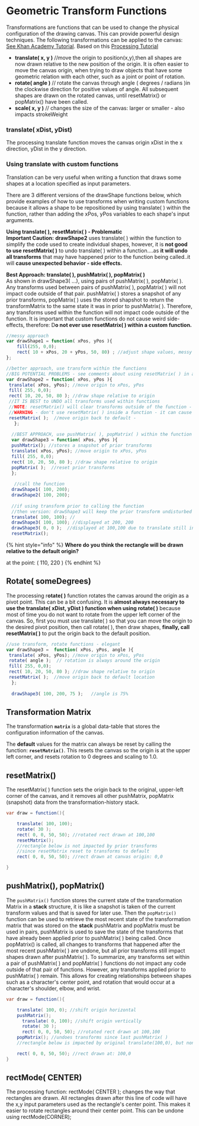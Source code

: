 # Geometric Transform Functions

Transformations are functions that can be used to change the physical configuration of the drawing canvas. This can provide powerful design techniques. The following transformations can be applied to the canvas: [See Khan Academy Tutorial](https://www.khanacademy.org/computing/computer-programming/programming-games-visualizations/programming-transformations/a/translation). Based on this [Processing Tutorial](https://www.processing.org/tutorials/transform2d/)

* **translate\( x, y \)** //move the origin to position\(x,y\),then all shapes are now drawn relative to the new position of the origin. It is often easier to move the canvas origin, when trying to draw objects that have some geometric relation with each other, such as a joint or point of rotation.
* **rotate\( angle \)** // rotate the canvas through angle \( degrees / radians \)in the clockwise direction for positive values of angle. All subsequent shapes are drawn on the rotated canvas, until resetMatrix\(\) or popMatrix\(\) have been called.
* **scale\( x, y \)** // changes the size of the canvas: larger or smaller - also impacts strokeWeight

### translate\( xDist, yDist\)

The processing translate function moves the canvas origin xDist in the x direction, yDist in the y direction.  

### Using translate with custom functions

Translation can be very useful when writing a function that draws some shapes at a location specified as input parameters.    
  
There are 3 different versions of the drawShape functions below, which provide examples of how to use transforms when writing custom functions because it allows a shape to be repositioned by using translate\( \) within the function, rather than adding the xPos, yPos variables to each shape's input arguments.   

**Using  translate\( \), resetMatrix\( \) - Problematic**   
**Important Caution:**  **drawShape2** uses translate\( \) within the function to simplify the code used to create individual shapes, however, it is **not good to use resetMatrix\( \)** to undo translate\( \) within a function....as **it will undo all transforms** that may have happened prior to the function being called..it will **cause unexpected behavior - side effects.**  
  
**Best Approach:  translate\( \), pushMatrix\( \), popMatrix\( \)**  
As shown in drawShape3\( ...\), using pairs of pushMatrix\( \), popMatrix\( \). Any transforms used between pairs of pushMatrix\( \), popMatrix\( \) will not impact code outside of that pair.  pushMatrix\( \) stores a snapshot of any prior transforms, popMatrix\( \) uses the stored shapshot to return the transformMatrix to the same state it was in prior to pushMatrix\( \).  Therefore, any transforms used within the function will not impact code outside of the function.  It is important that custom functions do not cause weird side-effects, therefore: D**o not ever use resetMatrix\( \) within a custom function.**

```javascript
//messy approach 
var drawShape1 = function( xPos, yPos ){  
    fill(255, 0,0);
    rect( 10 + xPos, 20 + yPos, 50, 80) ; //adjust shape values, messy
};

//better approach, use transform within the functions
//BIG POTENTIAL PROBLEMS - see comments about using resetMatrix( ) in a function
var drawShape2 = function( xPos, yPos ){
 translate( xPos, yPos); //move origin to xPos, yPos
 fill( 255, 0,0);
 rect( 10, 20, 50, 80 ); //draw shape relative to origin
 //IT IS BEST to UNDO all transforms used within functions  
 //NOTE: resetMatrix() will clear transforms outside of the function - NOT IDEAL
 //WARNING - don't use resetMatrix( ) inside a function - it can cause odd side-effects
 resetMatrix( );  //move origin back to default - 
   };
  
  //BEST APPROACH, use pushMatrix( ), popMatrix( ) within the function
  var drawShape3 = function( xPos, yPos ){
  pushMatrix(); //stores a snapshot of prior transforms
  translate( xPos, yPos); //move origin to xPos, yPos
  fill( 255, 0,0);
  rect( 10, 20, 50, 80 ); //draw shape relative to origin
  popMatrix( );  //reset prior transforms
  };
  
   //call the function
  drawShape1( 100, 200); 
  drawShape2( 100, 200); 
  
  //if using transform prior to calling the function
  //then version: drawShape3 will keep the prior transform undisturbed
  translate( 100, 100); //
  drawShape3( 100, 100); //displayed at 200, 200
  drawShape3( 0, 0 );  //displayed at 100,100 due to translate still in effect
  resetMatrix();
```

{% hint style="info" %}
**Where do you think the rectangle will be drawn relative to the default origin?**

at the point:  \( 110, 220 \)
{% endhint %}

## Rotate\( someDegrees\)

The processing r**otate\( \)** function rotates the canvas around the origin as a pivot point.  This can be a bit confusing.  It is **almost always necessary to use the translate\( xDist, yDist \) function when using rotate\( \)** because most of time you do not want to rotate from the upper left corner of the canvas.  So, first you must use translate\( \) so that you can move the origin to the desired pivot position, then call rotate\( \), then draw shapes, **finally, call resetMatrix\( \)** to put the origin back to the default position.  

```javascript
//use transform, rotate functions - elegant
var drawShape3 =  function( xPos, yPos, angle ){
 translate( xPos, yPos); //move origin to xPos, yPos
 rotate( angle );  // rotation is always around the origin
 fill( 255, 0,0);
 rect( 10, 20, 50, 80 ); //draw shape relative to origin
 resetMatrix( );  //move origin back to default location
  };
  
  drawShape3( 100, 200, 75 );   //angle is 75% 
```

## Transformation Matrix

The transformation **`matrix`** is a global data-table that stores the configuration information of the canvas. 

The **default** values for the matrix can always be reset by calling the function: **`resetMatrix()`**. This resets the canvas so the origin is at the upper left corner, and resets rotation to 0 degrees and scaling to 1.0.

## resetMatrix\(\)

The resetMatrix\( \) function sets the origin back to the original, upper-left corner of the canvas, and it removes all other pushMatrix, popMatrix \(snapshot\) data from the transformation-history stack.

```java
var draw = function(){

    translate( 100, 100);
    rotate( 30 );
    rect( 0, 0, 50, 50); //rotated rect drawn at 100,100
    resetMatrix();
    //rectangle below is not impacted by prior transforms
    //since resetMatrix reset to transforms to default 
    rect( 0, 0, 50, 50); //rect drawn at canvas origin: 0,0

}
```

## pushMatrix\(\), popMatrix\(\)

The `pushMatrix()` function stores the current state of the transformation Matrix in a **stack** structure, it is like a snapshot is taken of the current transform values and that is saved for later use. Then the `popMatrix()` function can be used to retrieve the most recent state of the transformation matrix that was stored on the **stack** pushMatrix and popMatrix must be used in pairs, pushMatrix is used to save the state of the transforms that have already been applied prior to pushMatrix\( \) being called. Once popMatrix\(\) is called, all changes to transforms that happened after the most recent pushMatrix\( \) are undone, but all prior transforms still impact shapes drawn after pushMatrix\( \). To summarize, any transforms set within a pair of pushMatrix\( \) and popMatrix\( \) functions do not impact any code outside of that pair of functions. However, any transforms applied prior to pushMatrix\( \) remain. This allows for creating relationships between shapes such as a character's center point, and rotation that would occur at a character's shoulder, elbow, and wrist.

```java
var draw = function(){

    translate( 100, 0); //shift origin horizontal 
    pushMatrix();
      translate( 0, 100); //shift origin vertically
      rotate( 30 ); 
      rect( 0, 0, 50, 50); //rotated rect drawn at 100,100
    popMatrix(); //undoes transforms since last pushMatrix( )
    //rectangle below is impacted by original translate(100,0), but none of the changes inside pushMatrix(), popMatrix( ) pair.

    rect( 0, 0, 50, 50); //rect drawn at: 100,0
}
```

## rectMode\( CENTER\)

The processing function: rectMode\( CENTER \); changes the way that rectangles are drawn. All rectangles drawn after this line of code will have the x,y input parameters used as the rectangle's center point. This makes it easier to rotate rectangles around their center point. This can be undone using rectMode\(CORNER\);


